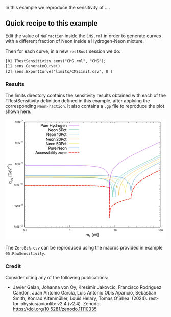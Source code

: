 In this example we reproduce the sensitivity of ....

## Quick recipe to this example

Edit the value of `NeFraction` inside the `CMS.rml` in order to generate curves with a different fraction of Neon inside a Hydrogen-Neon mixture.

Then for each curve, in a new `restRoot` session we do:
```
[0] TRestSensitivity sens("CMS.rml", "CMS");
[1] sens.GenerateCurve()
[2] sens.ExportCurve("limits/CMSLimit.csv", 0 )
```

### Results

The limits directory contains the sensitivity results obtained with each of the TRestSensitivity definition defined in this example, after applying the corresponding `NeonFraction`. It also contains a `.gp` file to reproduce the plot shown here.

![Limits](limits/HydrogenNeon.png)

The `ZeroBck.csv` can be reproduced using the macros provided in example `05.RawSensitivity`.

### Credit

Consider citing any of the following publications:

- Javier Galan, Johanna von Oy, Kresimir Jakovcic, Francisco Rodríguez Candón, Juan Antonio García, Luis Antonio Obis Aparicio, Sebastian Smith, Konrad Altenmüller, Louis Helary, Tomas O'Shea. (2024). rest-for-physics/axionlib: v2.4 (v2.4). Zenodo. https://doi.org/10.5281/zenodo.11110335
